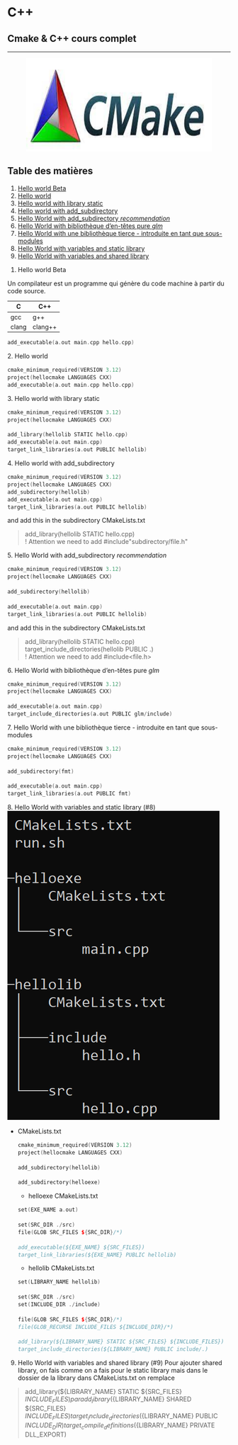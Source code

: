 # C++
## Cmake & C++ cours complet
--------------------
<p align="center"><img width="420" height="210" src="images/cmake.jpg"></p>

## Table des matières
1. [Hello world Beta](#1)
1. [Hello world](#2)
1. [Hello world with library static](#3)
1. [Hello world with add_subdirectory](#4)
1. [Hello World with add_subdirectory _recommendation_](#5)
1. [Hello World with bibliothèque d’en-têtes pure _glm_](#6)
1. [Hello World with une bibliothèque tierce - introduite en tant que sous-modules](#7)
1. [Hello World with variables and static library ](#8)
1. [Hello World with variables and shared library ](#9)

<a name="1"></a>
1. Hello world Beta
<p>Un compilateur est un programme qui génère du code machine à partir du code source.

| C | C++ |
| ------ | ------ |
| gcc | g++|
| clang | clang++|

```C
add_executable(a.out main.cpp hello.cpp)
```

<a name="2"></a>
2. Hello world 
```C
cmake_minimum_required(VERSION 3.12)
project(hellocmake LANGUAGES CXX)
add_executable(a.out main.cpp hello.cpp)
```

<a name="3"></a>
3. Hello world with library static

```C
cmake_minimum_required(VERSION 3.12)
project(hellocmake LANGUAGES CXX)

add_library(hellolib STATIC hello.cpp)
add_executable(a.out main.cpp)
target_link_libraries(a.out PUBLIC hellolib)
```

<a name="4"></a>
4. Hello world with add_subdirectory

```C
cmake_minimum_required(VERSION 3.12)
project(hellocmake LANGUAGES CXX)
add_subdirectory(hellolib)
add_executable(a.out main.cpp)
target_link_libraries(a.out PUBLIC hellolib)
```
and add this in the subdirectory CMakeLists.txt
>add_library(hellolib STATIC hello.cpp)<br>
! Attention  we need to add  #include"subdirectory/file.h"

<a name="5"></a>
5. Hello World with add_subdirectory _recommendation_

```C
cmake_minimum_required(VERSION 3.12)
project(hellocmake LANGUAGES CXX)

add_subdirectory(hellolib)

add_executable(a.out main.cpp)
target_link_libraries(a.out PUBLIC hellolib)
```
and add this in the subdirectory CMakeLists.txt
>add_library(hellolib STATIC hello.cpp)
><br>target_include_directories(hellolib PUBLIC .)
<br>! Attention  we need to add  #include<file.h>


<a name="6"></a>
6. Hello World with bibliothèque d’en-têtes pure _glm_

```C
cmake_minimum_required(VERSION 3.12)
project(hellocmake LANGUAGES CXX)

add_executable(a.out main.cpp)
target_include_directories(a.out PUBLIC glm/include)

```
<a name="7"></a>
7. Hello World with une bibliothèque tierce - introduite en tant que sous-modules

```C
cmake_minimum_required(VERSION 3.12)
project(hellocmake LANGUAGES CXX)

add_subdirectory(fmt)

add_executable(a.out main.cpp)
target_link_libraries(a.out PUBLIC fmt)
```
<a name="8"></a>
8. Hello World with variables and static library (#8)
![alt text](images/variables.png?raw=true "sortie de code")
* CMakeLists.txt
    ```CPP
    cmake_minimum_required(VERSION 3.12)
    project(hellocmake LANGUAGES CXX)

    add_subdirectory(hellolib)

    add_subdirectory(helloexe)
    ```

    * helloexe CMakeLists.txt
    ```CPP
    set(EXE_NAME a.out)

    set(SRC_DIR ./src)
    file(GLOB SRC_FILES ${SRC_DIR}/*)

    add_executable(${EXE_NAME} ${SRC_FILES})
    target_link_libraries(${EXE_NAME} PUBLIC hellolib)
    ```

    * hellolib CMakeLists.txt
    ```CPP
    set(LIBRARY_NAME hellolib)

    set(SRC_DIR ./src)
    set(INCLUDE_DIR ./include)

    file(GLOB SRC_FILES ${SRC_DIR}/*)
    file(GLOB_RECURSE INCLUDE_FILES ${INCLUDE_DIR}/*)

    add_library(${LIBRARY_NAME} STATIC ${SRC_FILES} ${INCLUDE_FILES})
    target_include_directories(${LIBRARY_NAME} PUBLIC include/.)
    ```

    <a name="9"></a>
9. Hello World with variables and shared library (#9)
Pour ajouter shared library, on fais comme on a fais pour le static library mais dans le dossier de la library dans CMakeLists.txt 
on remplace 
>add_library(${LIBRARY_NAME} STATIC ${SRC_FILES} ${INCLUDE_FILES})
par
>add_library(${LIBRARY_NAME} SHARED ${SRC_FILES} ${INCLUDE_FILES})
>target_include_directories(${LIBRARY_NAME} PUBLIC ${INCLUDE_DIR})
>target_compile_definitions(${LIBRARY_NAME} PRIVATE DLL_EXPORT) 